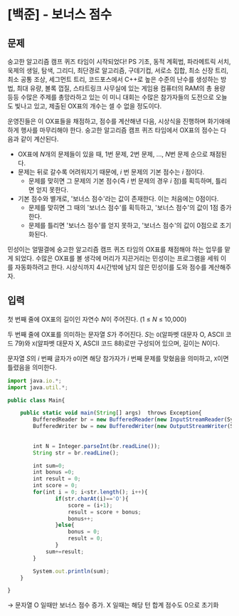 # [백준] - 보너스 점수

## 문제

숭고한 알고리즘 캠프 퀴즈 타임이 시작되었다! PS 기초, 동적 계획법, 파라메트릭 서치, 욱제의 생일, 탐색, 그리디, 최단경로 알고리즘, 구데기컵, 서로소 집합, 최소 신장 트리, 최소 공통 조상, 세그먼트 트리, 코드포스에서 C++로 높은 수준의 난수를 생성하는 방법, 최대 유량, 볼록 껍질, 스타트링크 사무실에 있는 게임용 컴퓨터의 RAM의 총 용량 등등 수많은 주제를 총망라하고 있는 이 미니 대회는 수많은 참가자들의 도전으로 오늘도 빛나고 있고, 제출된 OX표의 개수는 셀 수 없을 정도이다.

운영진들은 이 OX표들을 채점하고, 점수를 계산해낸 다음, 시상식을 진행하며 화기애애하게 행사를 마무리해야 한다. 숭고한 알고리즘 캠프 퀴즈 타임에서 OX표의 점수는 다음과 같이 계산된다.

- OX표에 *N*개의 문제들이 있을 때, 1번 문제, 2번 문제, ..., *N*번 문제 순으로 채점된다.
- 문제는 뒤로 갈수록 어려워지기 때문에, *i* 번 문제의 기본 점수는 *i* 점이다.
    - 문제를 맞히면 그 문제의 기본 점수(즉 *i* 번 문제의 경우 *i* 점)를 획득하며, 틀리면 얻지 못한다.
- 기본 점수와 별개로, '보너스 점수'라는 값이 존재한다. 이는 처음에는 0점이다.
    - 문제를 맞히면 그 때의 '보너스 점수'를 획득하고, '보너스 점수'의 값이 1점 증가한다.
    - 문제를 틀리면 '보너스 점수'를 얻지 못하고, '보너스 점수'의 값이 0점으로 초기화된다.

민성이는 얼떨결에 숭고한 알고리즘 캠프 퀴즈 타임의 OX표를 채점해야 하는 업무를 맡게 되었다. 수많은 OX표를 볼 생각에 머리가 지끈거리는 민성이는 프로그램을 세워 이를 자동화하려고 한다. 시상식까지 4시간밖에 남지 않은 민성이를 도와 점수를 계산해주자.

## 입력

첫 번째 줄에 OX표의 길이인 자연수 *N*이 주어진다. (1 ≤ *N* ≤ 10,000)

두 번째 줄에 OX표를 의미하는 문자열 *S*가 주어진다. *S*는 `O`(알파벳 대문자 O, ASCII 코드 79)와 `X`(알파벳 대문자 X, ASCII 코드 88)로만 구성되어 있으며, 길이는 *N*이다.

문자열 *S*의 *i* 번째 글자가 `O`이면 해당 참가자가 *i* 번째 문제를 맞혔음을 의미하고, `X`이면 틀렸음을 의미한다.

```jsx
import java.io.*;
import java.util.*;

public class Main{

    public static void main(String[] args)  throws Exception{
        BufferedReader br = new BufferedReader(new InputStreamReader(System.in));
        BufferedWriter bw = new BufferedWriter(new OutputStreamWriter(System.out));
        
        
        int N = Integer.parseInt(br.readLine());
        String str = br.readLine();

        int sum=0;
        int bonus =0;
        int result = 0;
        int score = 0;
        for(int i = 0; i<str.length(); i++){
               if(str.charAt(i)=='O'){
                   score = (i+1);
                   result = score + bonus;
                   bonus++;
               }else{
                   bonus = 0;
                   result = 0;
               }
            sum+=result;
        }

        System.out.println(sum);
    }

}
```

→ 문자열 O 일때만 보너스 점수 증가. X 일때는 해당 턴 합계 점수도 0으로 초기화